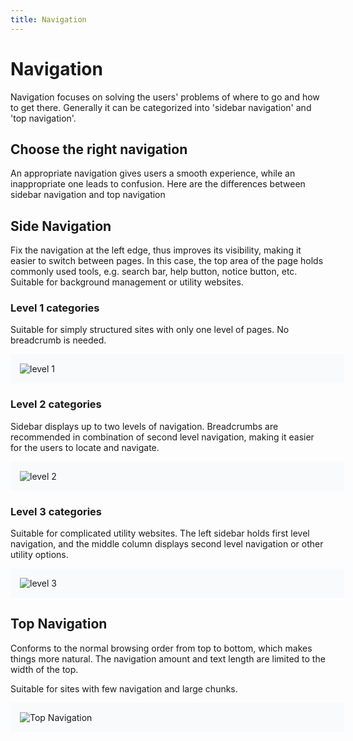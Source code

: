 ```yaml
---
title: Navigation
---
```


<style scoped lang="scss">
  .image-wrapper {
    padding: 15px;
    background-color: rgb(249, 250, 252);
    width: 100%;
    margin-bottom: 15px;
  }
</style>

# Navigation

Navigation focuses on solving the users' problems of where to go and how to get
there. Generally it can be categorized into 'sidebar navigation' and 'top navigation'.

## Choose the right navigation

An appropriate navigation gives users a smooth experience, while an inappropriate
one leads to confusion. Here are the differences between sidebar navigation and
top navigation

## Side Navigation

Fix the navigation at the left edge, thus improves its visibility, making it
easier to switch between pages. In this case, the top area of the page holds
commonly used tools, e.g. search bar, help button, notice button, etc. Suitable
for background management or utility websites.

### Level 1 categories

Suitable for simply structured sites with only one level of pages. No breadcrumb is needed.

<div class="image-wrapper">
<img src="/images/navbar_1.png" alt="level 1">
</div>

### Level 2 categories

Sidebar displays up to two levels of navigation. Breadcrumbs are recommended in
combination of second level navigation, making it easier for the users to locate
and navigate.

<div class="image-wrapper">
<img src="/images/navbar_2.png" alt="level 2">
</div>

### Level 3 categories

Suitable for complicated utility websites. The left sidebar holds first level
navigation, and the middle column displays second level navigation or other utility
options.

<div class="image-wrapper">
<img src="/images/navbar_3.png" alt="level 3">
</div>

## Top Navigation

Conforms to the normal browsing order from top to bottom, which makes things more
natural. The navigation amount and text length are limited to the width of the top.

Suitable for sites with few navigation and large chunks.

<div class="image-wrapper">
<img src="/images/navbar_0.png" alt="Top Navigation">
</div>
